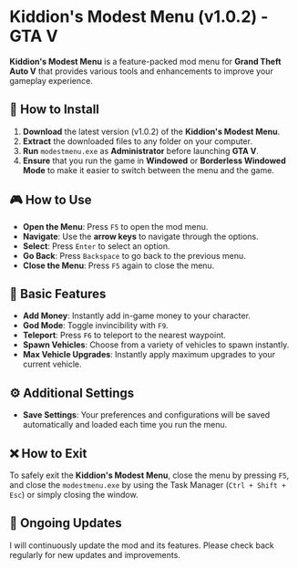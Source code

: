 # Kiddion's Modest Menu (v1.0.2) - GTA V

**Kiddion's Modest Menu** is a feature-packed mod menu for **Grand Theft Auto V** that provides various tools and enhancements to improve your gameplay experience.

## 📝 How to Install
1. **Download** the latest version (v1.0.2) of the **Kiddion's Modest Menu**.
2. **Extract** the downloaded files to any folder on your computer.
3. **Run** `modestmenu.exe` as **Administrator** before launching **GTA V**.
4. **Ensure** that you run the game in **Windowed** or **Borderless Windowed Mode** to make it easier to switch between the menu and the game.

## 🎮 How to Use

- **Open the Menu**: Press `F5` to open the mod menu.
- **Navigate**: Use the **arrow keys** to navigate through the options.
- **Select**: Press `Enter` to select an option.
- **Go Back**: Press `Backspace` to go back to the previous menu.
- **Close the Menu**: Press `F5` again to close the menu.

## 🚗 Basic Features

- **Add Money**: Instantly add in-game money to your character.
- **God Mode**: Toggle invincibility with `F9`.
- **Teleport**: Press `F6` to teleport to the nearest waypoint.
- **Spawn Vehicles**: Choose from a variety of vehicles to spawn instantly.
- **Max Vehicle Upgrades**: Instantly apply maximum upgrades to your current vehicle.

## ⚙️ Additional Settings

- **Save Settings**: Your preferences and configurations will be saved automatically and loaded each time you run the menu.

## ❌ How to Exit

To safely exit the **Kiddion's Modest Menu**, close the menu by pressing `F5`, and close the `modestmenu.exe` by using the Task Manager (`Ctrl + Shift + Esc`) or simply closing the window.

## 🔄 Ongoing Updates
I will continuously update the mod and its features. Please check back regularly for new updates and improvements.
